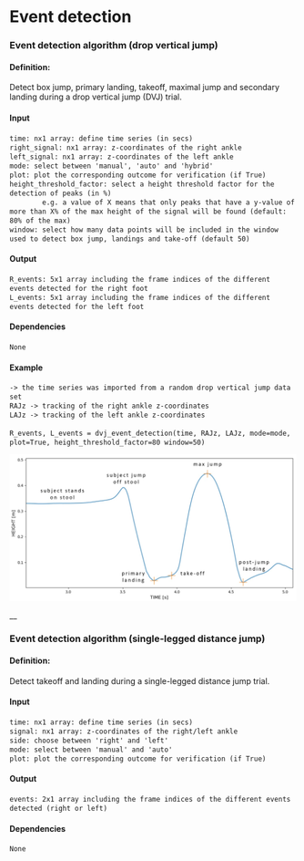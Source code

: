 # Event detection

### Event detection algorithm (drop vertical jump)
#### Definition:
Detect box jump, primary landing, takeoff, maximal jump and secondary landing during a drop vertical jump (DVJ) trial.
#### Input
    time: nx1 array: define time series (in secs)
    right_signal: nx1 array: z-coordinates of the right ankle
    left_signal: nx1 array: z-coordinates of the left ankle
    mode: select between 'manual', 'auto' and 'hybrid'
    plot: plot the corresponding outcome for verification (if True)
    height_threshold_factor: select a height threshold factor for the detection of peaks (in %)
            e.g. a value of X means that only peaks that have a y-value of more than X% of the max height of the signal will be found (default: 80% of the max)
    window: select how many data points will be included in the window used to detect box jump, landings and take-off (default 50)
#### Output
    R_events: 5x1 array including the frame indices of the different events detected for the right foot
    L_events: 5x1 array including the frame indices of the different events detected for the left foot
#### Dependencies
    None
#### Example
    -> the time series was imported from a random drop vertical jump data set
    RAJz -> tracking of the right ankle z-coordinates
    LAJz -> tracking of the left ankle z-coordinates
    
    R_events, L_events = dvj_event_detection(time, RAJz, LAJz, mode=mode, plot=True, height_threshold_factor=80 window=50)
![Alt text](img/dvj_event_detection_example.jpg "DVJ event detection example")

__
### Event detection algorithm (single-legged distance jump)
#### Definition:
Detect takeoff and landing during a single-legged distance jump trial.
#### Input
    time: nx1 array: define time series (in secs)
    signal: nx1 array: z-coordinates of the right/left ankle
    side: choose between 'right' and 'left'
    mode: select between 'manual' and 'auto'
    plot: plot the corresponding outcome for verification (if True)
#### Output
    events: 2x1 array including the frame indices of the different events detected (right or left)
#### Dependencies
    None
